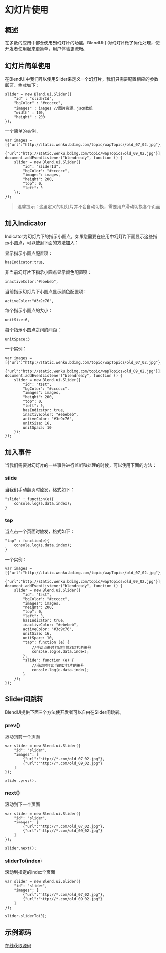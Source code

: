 # 幻灯片使用

## 概述

在多数的应用中都会使用到幻灯片的功能，BlendUI中对幻灯片做了优化处理，使开发者使用起来更简单，用户体验更流畅。


## 幻灯片简单使用

在BlendUI中我们可以使用Slider来定义一个幻灯片，我们只需要配置相应的参数即可，格式如下：

	slider = new Blend.ui.Slider({
		"id" : "sliderId",
		"bgColor" : "#cccccc",
		"images" : images //图片资源，json数组
		"width" : 100,
        "height" : 200
	});
	
一个简单的实例：

	var images = [{"url":"http://static.wenku.bdimg.com/topic/wapTopics/old_07_02.jpg"},
                  {"url":"http://static.wenku.bdimg.com/topic/wapTopics/old_09_02.jpg"}];
    document.addEventListener("blendready", function () {
        slider = new Blend.ui.Slider({
            "id": "sliderId",
            "bgColor": "#cccccc",
            "images": images,
            "height": 200,
            "top": 0,
            "left": 0
        });
    });
	
> 温馨提示：这里定义的幻灯片并不会自动切换，需要用户滑动切换各个页面
	
## 加入Indicator

Indicator为幻灯片下的指示小圆点，如果您需要在应用中幻灯片下面显示这些指示小圆点，可以使用下面的方法加入：

显示指示小圆点配置项：

	hasIndicator:true,
	
非当前幻灯片下指示小圆点显示颜色配置项：

	inactiveColor:"#ebebeb",
	
当前指示幻灯片下小圆点显示颜色配置项：
	
	activeColor:"#3c9c76",
	
每个指示小圆点的大小：

	unitSize:6,
	
每个指示小圆点之间的间距：

	unitSpace:3
	
一个实例：

	var images = [{"url":"http://static.wenku.bdimg.com/topic/wapTopics/old_07_02.jpg"},
                  {"url":"http://static.wenku.bdimg.com/topic/wapTopics/old_09_02.jpg"}];
    document.addEventListener("blendready", function () {
        slider = new Blend.ui.Slider({
            "id": "test",
            "bgColor": "#cccccc",
            "images": images,
            "height": 200,
            "top": 0,
            "left": 0,
            hasIndicator: true,
            inactiveColor: "#ebebeb",
            activeColor: "#3c9c76",
            unitSize: 16,
            unitSpace: 10            
        });
    });
	
	
## 加入事件

当我们需要对幻灯片的一些事件进行监听和处理的时候，可以使用下面的方法：

### slide

当我们手动翻页时触发，格式如下：

	"slide" : function(e){
		console.log(e.data.index);
	}
	
### tap

当点击一个页面时触发，格式如下：

	"tap" : function(e){
		console.log(e.data.index);
	}
	
一个实例：

	var images = [{"url":"http://static.wenku.bdimg.com/topic/wapTopics/old_07_02.jpg"},
                  {"url":"http://static.wenku.bdimg.com/topic/wapTopics/old_09_02.jpg"}];
    document.addEventListener("blendready", function () {
        slider = new Blend.ui.Slider({
            "id": "test",
            "bgColor": "#cccccc",
            "images": images,
            "height": 200,
            "top": 0,
            "left": 0,
            hasIndicator: true,
            inactiveColor: "#ebebeb",
            activeColor: "#3c9c76",
            unitSize: 16,
            unitSpace: 10,
            "tap": function (e) {
                //手动点击时打印当前幻灯片的编号
                console.log(e.data.index);
            },
            "slide": function (e) {
                //滑动时打印当前幻灯片的编号
                console.log(e.data.index);
            }
        });
    });

## Slider间跳转	

BlendUI提供下面三个方法使开发者可以自由在Slider间跳转。

### prev()

滚动到前一个页面

	var slider = new Blend.ui.Slider({
    	"id": "slider",
    	"images": [
        	{"url":"http://*.com/old_07_02.jpg"},
        	{"url":"http://*.com/old_09_02.jpg"}
     	]
	});

	slider.prev();

### next()

滚动到下一个页面

	var slider = new Blend.ui.Slider({
    	"id": "slider",
    	"images": [
        	{"url":"http://*.com/old_07_02.jpg"},
        	{"url":"http://*.com/old_09_02.jpg"}
     	]
	});

	slider.next();

### sliderTo(index)

滚动到指定的index个页面

	var slider = new Blend.ui.Slider({
    	"id": "slider",
    	"images": [
        	{"url":"http://*.com/old_07_02.jpg"},
        	{"url":"http://*.com/old_09_02.jpg"}
     	]
	});

	slider.sliderTo(0);
	
## 示例源码
[在线获取源码](https://github.com/yunlongmain/blendui_doc_demo/tree/master/slider)